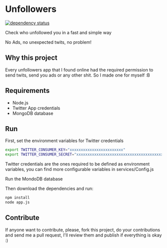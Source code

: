 # Unfollowers

[![dependency status][dep-badge]][dep-status]

[dep-status]: https://david-dm.org/Sirikon/Unfollowers
[dep-badge]: https://david-dm.org/Sirikon/Unfollowers.svg?style=flat-square

Check who unfollowed you in a fast and simple way

No Ads, no unexpected twits, no problem!

## Why this project ##
Every unfollowers app that I found online had the required permission to send twits, send you ads or any other shit. So I made one for myself :B

## Requirements ##
 * Node.js
 * Twitter App credentials
 * MongoDB database

## Run ##
First, set the environment variables for Twitter credentials
````bash
export TWITTER_CONSUMER_KEY="xxxxxxxxxxxxxxxxxxxxxxxx"
export TWITTER_CONSUMER_SECRET="xxxxxxxxxxxxxxxxxxxxxxxxxxxxxxxxxxxxxxxxxxxxxxxxxx"
````
Twitter credentials are the ones required to be defined as environment variables, you can find more configurable variables in services/Config.js

Run the MondoDB database
 
Then download the dependencies and run:
````bash
npm install
node app.js
````

## Contribute ##
If anyone want to contribute, please, fork this project, do your contributions and send me a pull request, I'll review them and publish if everything is okay :)
